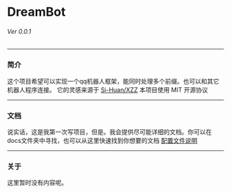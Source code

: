 
# DreamBot
###### Ver 0.0.1

--- 

### 简介
这个项目希望可以实现一个qq机器人框架，能同时处理多个前缀。也可以和其它机器人程序连接。
它的灵感来源于 [Si-Huan/XZZ](https://github.com/Si-Huan/XZZ)
本项目使用 MIT 开源协议

--- 

### 文档
说实话，这是我第一次写项目，但是。我会提供尽可能详细的文档。你可以在docs文件夹中寻找，也可以从这里快速找到你想要的文档
[配置文件说明](https://github.com/Dreamily854/DreamBot/blob/master/doc/conf.md)

---                    

### 关于
这里暂时没有内容呢。
